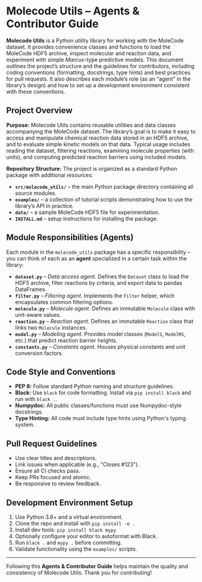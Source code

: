 # Molecode Utils – Agents & Contributor Guide

**Molecode Utils** is a Python utility library for working with the MoleCode dataset. It provides convenience classes and functions to load the MoleCode HDF5 archive, inspect molecular and reaction data, and experiment with simple *Marcus*-type predictive models. This document outlines the project’s structure and the guidelines for contributors, including coding conventions (formatting, docstrings, type hints) and best practices for pull requests. It also describes each module’s role (as an “agent” in the library’s design) and how to set up a development environment consistent with these conventions.

## Project Overview

**Purpose:** Molecode Utils contains reusable utilities and data classes accompanying the MoleCode dataset. The library’s goal is to make it easy to access and manipulate chemical reaction data stored in an HDF5 archive, and to evaluate simple kinetic models on that data. Typical usage includes reading the dataset, filtering reactions, examining molecule properties (with units), and computing predicted reaction barriers using included models.

**Repository Structure:** The project is organized as a standard Python package with additional resources:

- **`src/molecode_utils/`** – the main Python package directory containing all source modules.
- **`examples/`** – a collection of tutorial scripts demonstrating how to use the library’s API in practice.
- **`data/`** – a sample MoleCode HDF5 file for experimentation.
- **`INSTALL.md`** – setup instructions for installing the package.

## Module Responsibilities (Agents)

Each module in the `molecode_utils` package has a specific responsibility – you can think of each as an **agent** specialized in a certain task within the library:

- **`dataset.py`** – *Data access agent*. Defines the `Dataset` class to load the HDF5 archive, filter reactions by criteria, and export data to pandas DataFrames.
- **`filter.py`** – *Filtering agent*. Implements the `Filter` helper, which encapsulates common filtering options.
- **`molecule.py`** – *Molecule agent*. Defines an immutable `Molecule` class with unit-aware values.
- **`reaction.py`** – *Reaction agent*. Defines an immutable `Reaction` class that links two `Molecule` instances.
- **`model.py`** – *Modeling agent*. Provides model classes (`ModelS`, `ModelM1`, etc.) that predict reaction barrier heights.
- **`constants.py`** – *Constants agent*. Houses physical constants and unit conversion factors.

## Code Style and Conventions

- **PEP 8:** Follow standard Python naming and structure guidelines.
- **Black:** Use `black` for code formatting. Install via `pip install black` and run with `black .`.
- **Numpydoc:** All public classes/functions must use Numpydoc-style docstrings.
- **Type Hinting:** All code must include type hints using Python's typing system.

## Pull Request Guidelines

- Use clear titles and descriptions.
- Link issues when applicable (e.g., "Closes #123").
- Ensure all CI checks pass.
- Keep PRs focused and atomic.
- Be responsive to review feedback.

## Development Environment Setup

1. Use Python 3.8+ and a virtual environment.
2. Clone the repo and install with `pip install -e .`
3. Install dev tools: `pip install black mypy`
4. Optionally configure your editor to autoformat with Black.
5. Run `black .` and `mypy .` before committing.
6. Validate functionality using the `examples/` scripts.

---

Following this **Agents & Contributor Guide** helps maintain the quality and consistency of Molecode Utils. Thank you for contributing!